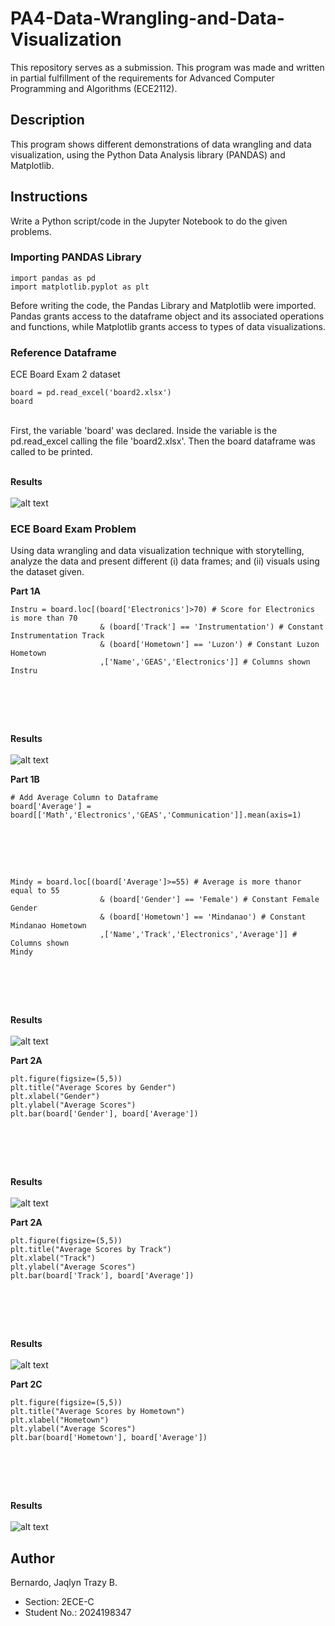 # PA4-Data-Wrangling-and-Data-Visualization
This repository serves as a submission. This program was made and written in partial fulfillment of the requirements for Advanced Computer Programming and Algorithms (ECE2112).

## Description
This program shows different demonstrations of data wrangling and data visualization, using the Python Data Analysis library (PANDAS) and Matplotlib.

## Instructions
Write a Python script/code in the Jupyter Notebook to do the given problems.

### Importing PANDAS Library
```
import pandas as pd
import matplotlib.pyplot as plt
```
Before writing the code, the Pandas Library and Matplotlib were imported. Pandas grants access to the dataframe object and its associated operations and functions, while Matplotlib grants access to types of data visualizations.

### Reference Dataframe
ECE Board Exam 2 dataset
```
board = pd.read_excel('board2.xlsx')
board
```
<br>
First, the variable 'board' was declared. Inside the variable is the pd.read_excel calling the file 'board2.xlsx'. Then the board dataframe was called to be printed.
<br><br>

**Results**
<br><br>
![alt text][RefDF]

[RefDF]: Results/RefDF.png

### ECE Board Exam Problem
Using data wrangling and data visualization technique with storytelling, analyze the data and present different (i) data frames; and (ii) visuals using the dataset given.

**Part 1A**
```
Instru = board.loc[(board['Electronics']>70) # Score for Electronics is more than 70
                    & (board['Track'] == 'Instrumentation') # Constant Instrumentation Track
                    & (board['Hometown'] == 'Luzon') # Constant Luzon Hometown
                    ,['Name','GEAS','Electronics']] # Columns shown
Instru
```
<br>

<br><br>

**Results**
<br><br>
![alt text][No1A]

[No1A]: Results/No1A.png

**Part 1B**
```
# Add Average Column to Dataframe
board['Average'] = board[['Math','Electronics','GEAS','Communication']].mean(axis=1)
```
<br>

<br><br>

```
Mindy = board.loc[(board['Average']>=55) # Average is more thanor equal to 55
                    & (board['Gender'] == 'Female') # Constant Female Gender
                    & (board['Hometown'] == 'Mindanao') # Constant Mindanao Hometown
                    ,['Name','Track','Electronics','Average']] # Columns shown
Mindy
```
<br>

<br><br>

**Results**
<br><br>
![alt text][No1B]

[No1B]: Results/No1B.png

**Part 2A**
```
plt.figure(figsize=(5,5))
plt.title("Average Scores by Gender")
plt.xlabel("Gender")
plt.ylabel("Average Scores")
plt.bar(board['Gender'], board['Average'])
```
<br>

<br><br>

**Results**
<br><br>
![alt text][No2A]

[No2A]: Results/No2A.png

**Part 2A**
```
plt.figure(figsize=(5,5))
plt.title("Average Scores by Track")
plt.xlabel("Track")
plt.ylabel("Average Scores")
plt.bar(board['Track'], board['Average'])
```
<br>

<br><br>

**Results**
<br><br>
![alt text][No2B]

[No2B]: Results/No2B.png

**Part 2C**
```
plt.figure(figsize=(5,5))
plt.title("Average Scores by Hometown")
plt.xlabel("Hometown")
plt.ylabel("Average Scores")
plt.bar(board['Hometown'], board['Average'])
```
<br>

<br><br>

**Results**
<br><br>
![alt text][No2C]

[No2C]: Results/No2C.png



## Author
Bernardo, Jaqlyn Trazy B.
* Section: 2ECE-C
* Student No.: 2024198347
